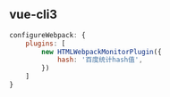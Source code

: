 ## vue-cli3
```javascript
configureWebpack: {
    plugins: [
        new HTMLWebpackMonitorPlugin({
            hash: '百度统计hash值',
        })
    ]
}
```
